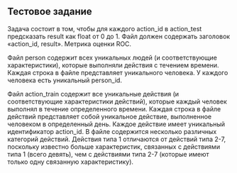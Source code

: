 ## Тестовое задание 
Задача состоит в том, чтобы для каждого action_id в action_test предсказать result как float от 0 до 1.
Файл должен содержать заголовок «action_id, result». Метрика оценки ROC.

Файл person содержит всех уникальных людей (и соответствующие характеристики), которые выполняли действия с течением времени.
Каждая строка в файле представляет уникального человека. У каждого человека есть уникальный person_id.

Файл action_train содержит все уникальные действия (и соответствующие характеристики действий), которые каждый человек выполнял в течение определенного времени.
Каждая строка в файле действий представляет собой уникальное действие, выполненное человеком в определенный день.
Каждое действие имеет уникальный идентификатор action_id. В файле содержится несколько различных категорий действий.
Действия типа 1 отличаются от действий типа 2-7, поскольку известно больше характеристик, связанных с действиями типа 1 (всего девять),
чем с действиями типа 2-7 (которые имеют только одну связанную характеристику).
